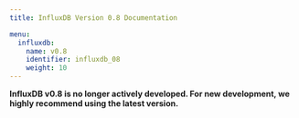 ```yaml
---
title: InfluxDB Version 0.8 Documentation

menu:
  influxdb:
    name: v0.8
    identifier: influxdb_08
    weight: 10
---
```


__InfluxDB v0.8 is no longer actively developed.
For new development, we highly recommend using the latest version.__
